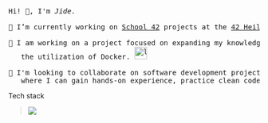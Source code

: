 
<pre>
Hi! 👋, I'm <i>Jide.</i>

🔭 I’m currently working on <a href="https://42.fr/en/the-program/innovative-learning/" target="_blank" >School 42</a> projects at the <a href="https://www.42heilbronn.de/en/">42 Heilbronn</a> campus

🌱 I am working on a project focused on expanding my knowledge in system administration through 
   the utilization of Docker. <a href="https://github.com/JideOgunlana/42_Inception"><img src="https://img.icons8.com/?size=512&id=20839&format=png" alt="link" width="25px" /></a>
   
👯 I'm looking to collaborate on software development projects,
   where I can gain hands-on experience, practice clean code, and follow best dev practices.
</pre>
<p> Tech stack </p>
<blockquote>
    <a href="https://skillicons.dev">
     <img src="https://skillicons.dev/icons?i=c,cpp,js,react,git,css,sass,jquery,docker,bash" />
    </a>
</blockquote>



<!--
**JideOgunlana/jideOgunlana** is a ✨ _special_ ✨ repository because its `README.md` (this file) appears on your GitHub profile.

Here are some ideas to get you started:

- 🔭 I’m currently working on ...
- 🌱 I’m currently learning ...
- 👯 I’m looking to collaborate on ...
- 🤔 I’m looking for help with ...
- 💬 Ask me about ...
- 📫 How to reach me: ...
- 😄 Pronouns: ...
- ⚡ Fun fact: ...
-->
